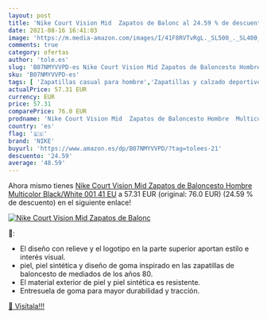 ```yaml
---
layout: post
title: 'Nike Court Vision Mid  Zapatos de Balonc al 24.59 % de descuento'
date: 2021-08-16 16:41:03
image: 'https://m.media-amazon.com/images/I/41F8RVTvRgL._SL500_._SL400_.jpg'
comments: true
category: ofertas
author: 'tole.es'
slug: 'B07NMYVVPD-es Nike Court Vision Mid Zapatos de Baloncesto Hombre...'
sku: 'B07NMYVVPD-es'
tags: [ 'Zapatillas casual para hombre','Zapatillas y calzado deportivo para hombre','Zapatos','Zapatos para hombre','Zapatos y complementos','nike','zapatos', ]
actualPrice: 57.31 EUR
currency: EUR
price: 57.31
comparePrice: 76.0 EUR
prodname: 'Nike Court Vision Mid  Zapatos de Baloncesto Hombre  Multicolor  Black/White 001   41 EU'
country: 'es'
flag: '🇪🇸'
brand: 'NIKE'
buyurl: 'https://www.amazon.es/dp/B07NMYVVPD/?tag=tolees-21'
descuento: '24.59'
average: '48.59'
---
```


Ahora mismo tienes [Nike Court Vision Mid  Zapatos de Baloncesto Hombre  Multicolor  Black/White 001   41 EU](https://www.amazon.es/dp/B07NMYVVPD/?tag=tolees-21) a 57.31 EUR (original: 76.0 EUR) (24.59 %  de descuento) en el siguiente enlace!

[![Nike Court Vision Mid  Zapatos de Balonc](https://m.media-amazon.com/images/I/41F8RVTvRgL._SL500_._SL400_.jpg)](https://www.amazon.es/dp/B07NMYVVPD/?tag=tolees-21)

🔎:

- El diseño con relieve y el logotipo en la parte superior aportan estilo e interés visual.
- piel, piel sintética y diseño de goma inspirado en las zapatillas de baloncesto de mediados de los años 80.
- El material exterior de piel y piel sintética es resistente.
- Entresuela de goma para mayor durabilidad y tracción.

[🛒 Visítala!!!](https://www.amazon.es/dp/B07NMYVVPD/?tag=tolees-21)
